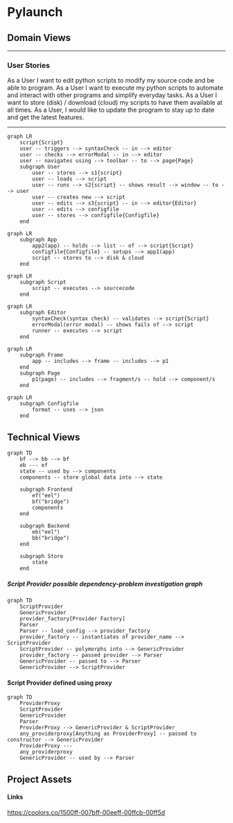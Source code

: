 # Pylaunch

## Domain Views

---

### User Stories

As a User I want to edit python scripts to modify my source code and be able to program.
As a User I want to execute my python scripts to automate and interact with other programs and simplify everyday tasks.
As a User I want to store (disk) / download (cloud) my scripts to have them available at all times.
As a User, I would like to update the program to stay up to date and get the latest features.

---

```mermaid
graph LR
	script{Script}
	user -- triggers --> syntaxCheck -- in --> editor
	user -- checks --> errorModal -- in --> editor
	user -- navigates using --> toolbar -- to --> page{Page}
	subgraph User
        user -- stores --> s1{script}
        user -- loads --> script
        user -- runs --> s2{script} -- shows result --> window -- to --> user
        user -- creates new --> script
        user -- edits --> s3{script} -- in --> editor{Editor}
	    user -- edits --> configfile
        user -- stores --> configfile{Configfile}
	end
```

```mermaid
graph LR
	subgraph App
        app2(app) -- holds --> list -- of --> script{Script}
        configfile{Configfile} -- setups --> app1(app)
        script -- stores to --> disk & cloud
	end
```

```mermaid
graph LR
    subgraph Script
        script -- executes --> sourcecode
    end
```

```mermaid
graph LR
	subgraph Editor
		syntaxCheck(syntax check) -- validates --> script{Script}
		errorModal(error modal) -- shows fails of --> script
		runner -- executes --> script
	end
```

```mermaid
graph LR
	subgraph Frame
		app -- includes --> frame -- includes --> p1
	end
	subgraph Page
		p1(page) -- includes --> fragment/s -- hold --> component/s
	end
```

```mermaid
graph LR
	subgraph Configfile
		format -- uses --> json
	end
```



## Technical Views

````mermaid
graph TD
	bf --> bb --> bf
	eb --- ef
	state -- used by --> components
	components -- store global data into --> state
	
	subgraph Frontend
		ef("eel")
		bf("bridge")
		components
	end

	subgraph Backend
		eb("eel")
		bb("bridge")
	end
	
	subgraph Store
		state
	end
````

##### Script Provider possible dependency-problem investigation graph

```mermaid
graph TD
	ScriptProvider
	GenericProvider
	provider_factory[Provider Factory]
	Parser
	Parser -- load_config --> provider_factory
	provider_factory -- instantiates of provider_name --> ScriptProvider
    ScriptProvider -- polymorphs into --> GenericProvider
    provider_factory -- passed provider --> Parser
    GenericProvider -- passed to --> Parser
    GenericProvider --> ScriptProvider 
```

#### Script Provider defined using proxy

```mermaid
graph TD
	ProviderProxy
	ScriptProvider
	GenericProvider
	Parser
	ProviderProxy --> GenericProvider & ScriptProvider
	any_providerproxy[Anything as ProviderProxy] -- passed to constructor --> GenericProvider
	ProviderProxy ---
    any_providerproxy
	GenericProvider -- used by --> Parser
```

## Project Assets

#### Links

https://coolors.co/1500ff-007bff-00eeff-00ffcb-00ff5d